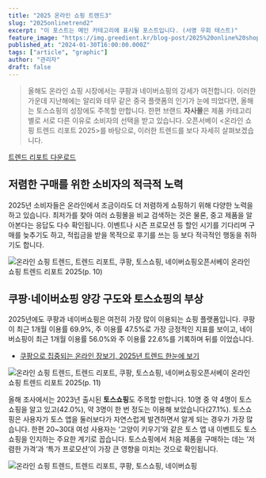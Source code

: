 ```yaml
---
title: "2025 온라인 쇼핑 트렌드3"
slug: "2025onlinetrend2"
excerpt: "이 포스트는 메인 카테고리에 표시될 포스트입니다. (서명 우회 테스트)"
feature_image: "https://img.greedient.kr/blog-post/2025%20online%20shopping%20trend/opensurvey_trend_online_shopping_2025-10.png.webp"
published_at: "2024-01-30T16:00:00.000Z"
tags: ["article", "graphic"]
author: "관리자"
draft: false
---
```




> 올해도 온라인 쇼핑 시장에서는 쿠팡과 네이버쇼핑의 강세가 여전합니다. 이러한 가운데 지난해에는 알리와 테무 같은 중국 플랫폼의 인기가 눈에 띄었다면, 올해는 토스쇼핑의 성장에도 주목할 만합니다. 한편 브랜드 **자사몰**은 제품 카테고리별로 서로 다른 이유로 소비자의 선택을 받고 있습니다. 오픈서베이 <온라인 쇼핑 트렌드 리포트 2025>를 바탕으로, 이러한 트렌드를 보다 자세히 살펴보겠습니다.

[트렌드 리포트 다운로드](https://contents.opensurvey.io/form-online-shopping-2025)

## 저렴한 구매를 위한 소비자의 적극적 노력

2025년 소비자들은 온라인에서 조금이라도 더 저렴하게 쇼핑하기 위해 다양한 노력을 하고 있습니다. 최저가를 찾아 여러 쇼핑몰을 비교 검색하는 것은 물론, 중고 제품을 알아본다는 응답도 다수 확인됩니다. 이벤트나 시즌 프로모션 등 할인 시기를 기다리며 구매를 늦추기도 하고, 적립금을 받을 목적으로 후기를 쓰는 등 보다 적극적인 행동을 취하기도 합니다. 

![온라인 쇼핑 트렌드, 트렌드 리포트, 쿠팡, 토스쇼핑, 네이버쇼핑](https://img.greedient.kr/blog-post/2025%20online%20shopping%20trend/opensurvey_trend_online_shopping_2025-10.png.webp)오픈서베이 온라인 쇼핑 트렌드 리포트 2025(p. 10)

## 쿠팡·네이버쇼핑 양강 구도와 토스쇼핑의 부상

2025년에도 쿠팡과 네이버쇼핑은 여전히 가장 많이 이용되는 쇼핑 플랫폼입니다. 쿠팡이 최근 1개월 이용률 69.9%, 주 이용률 47.5%로 가장 긍정적인 지표를 보이고, 네이버쇼핑이 최근 1개월 이용률 56.0%와 주 이용률 22.6%를 기록하며 뒤를 이었습니다. 

- [쿠팡으로 집중되는 온라인 장보기, 2025년 트렌드 한눈에 보기](https://blog.opensurvey.co.kr/article/online-grocery-2025-2/)

![온라인 쇼핑 트렌드, 트렌드 리포트, 쿠팡, 토스쇼핑, 네이버쇼핑](https://img.greedient.kr/blog-post/2025%20online%20shopping%20trend/opensurvey_trend_online_shopping_2025-11.png.webp)오픈서베이 온라인 쇼핑 트렌드 리포트 2025(p. 11)

올해 조사에서는 2023년 출시된 **토스쇼핑**도 주목할 만합니다. 10명 중 약 4명이 토스쇼핑을 알고 있고(42.0%), 약 3명이 한 번 정도는 이용해 보았습니다(27.1%). 토스쇼핑은 사용자가 토스 앱을 둘러보다가 자연스럽게 발견하면서 알게 되는 경우가 가장 많습니다. 한편 20~30대 여성 사용자는 ‘고양이 키우기’와 같은 토스 앱 내 이벤트도 토스쇼핑을 인지하는 주요한 계기로 꼽습니다. 토스쇼핑에서 처음 제품을 구매하는 데는 ‘저렴한 가격’과 ‘특가 프로모션’이 가장 큰 영향을 미치는 것으로 확인됩니다.

![온라인 쇼핑 트렌드, 트렌드 리포트, 쿠팡, 토스쇼핑, 네이버쇼핑](https://img.greedient.kr/blog-post/2025%20online%20shopping%20trend/opensurvey_trend_online_shopping_2025-13.png.webp)
